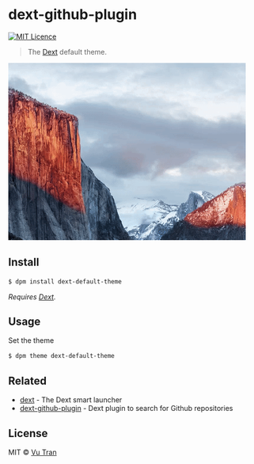 # dext-github-plugin
[![MIT Licence](https://badges.frapsoft.com/os/mit/mit.png?v=103)](https://opensource.org/licenses/mit-license.php)
> The [Dext](https://github.com/vutran/dext) default theme.

![](screenshot.gif?raw=true)

## Install

```bash
$ dpm install dext-default-theme
```

*Requires [Dext](https://github.com/vutran/dext).*

## Usage

Set the theme

```bash
$ dpm theme dext-default-theme
```

## Related

- [dext](https://github.com/vutran/dext) - The Dext smart launcher
- [dext-github-plugin](https://github.com/vutran/dext-github-plugin) - Dext plugin to search for Github repositories

## License

MIT © [Vu Tran](https://github.com/vutran/)
